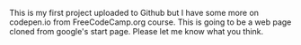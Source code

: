 This is my first project uploaded to Github but I have some more on codepen.io from FreeCodeCamp.org course.
This is going to be a web page cloned from google's start page.
Please let me know what you think. 
